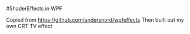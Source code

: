 #ShaderEffects in WPF

Copied from https://github.com/andersnord/wpfeffects
Then built out my own CRT TV effect
